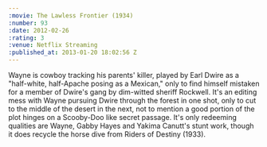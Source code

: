 ```yaml
--- 
:movie: The Lawless Frontier (1934)
:number: 93
:date: 2012-02-26
:rating: 3
:venue: Netflix Streaming
:published_at: 2013-01-20 18:02:56 Z
---
```

Wayne is cowboy tracking his parents' killer, played by Earl Dwire as a "half-white, half-Apache posing as a Mexican," only to find himself mistaken for a member of Dwire's gang by dim-witted sheriff Rockwell. It's an editing mess with Wayne pursuing Dwire through the forest in one shot, only to cut to the middle of the desert in the next, not to mention a good portion of the plot hinges on a Scooby-Doo like secret passage. It's only redeeming qualities are Wayne, Gabby Hayes and Yakima Canutt's stunt work, though it does recycle the horse dive from Riders of Destiny (1933).